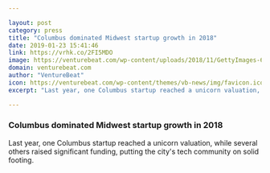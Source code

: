 ```yaml
---

layout: post
category: press
title: "Columbus dominated Midwest startup growth in 2018"
date: 2019-01-23 15:41:46
link: https://vrhk.co/2FI5MDO
image: https://venturebeat.com/wp-content/uploads/2018/11/GettyImages-686783796.jpg?w=1200&strip=all
domain: venturebeat.com
author: "VentureBeat"
icon: https://venturebeat.com/wp-content/themes/vb-news/img/favicon.ico
excerpt: "Last year, one Columbus startup reached a unicorn valuation, while several others raised significant funding, putting the city's tech community on solid footing."

---
```


### Columbus dominated Midwest startup growth in 2018

Last year, one Columbus startup reached a unicorn valuation, while several others raised significant funding, putting the city's tech community on solid footing.